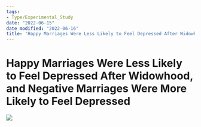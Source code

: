 ```yaml
---
tags:
- Type/Experimental_Study
date: "2022-06-15"
date modified: "2022-06-16"
title: 'Happy Marriages Were Less Likely to Feel Depressed After Widowhood, and Negative Marriages Were More Likely to Feel Depressed'
---
```


# Happy Marriages Were Less Likely to Feel Depressed After Widowhood, and Negative Marriages Were More Likely to Feel Depressed
![](https://i.imgur.com/R4JG1Ph.png)
